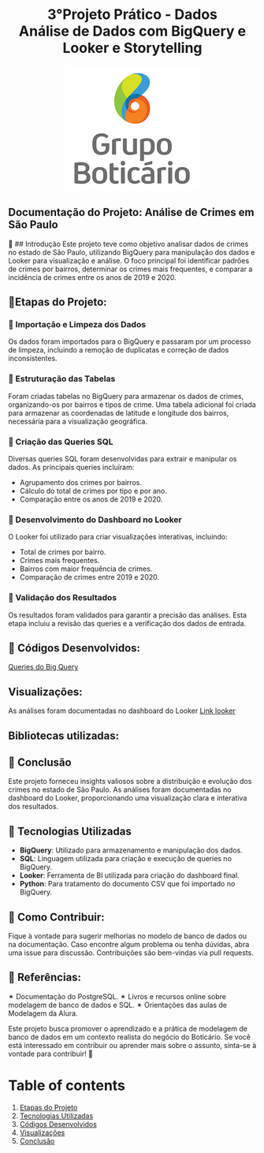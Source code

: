 <a id="documentacao"></a>
<h1 align="center">
    3°Projeto Prático - Dados<br>
    Análise de Dados com BigQuery e Looker e Storytelling 
</h1>

 
<p align="center"> 
    <img src="PrimeiroProjetoPratico_ModelagemBD/logoGBoti.png" alt="Logo Grupo Boticário"> 
</center>

## Documentação do Projeto: Análise de Crimes em São Paulo

🤖 ## Introdução
Este projeto teve como objetivo analisar dados de crimes no estado de São Paulo, utilizando BigQuery para manipulação dos dados e Looker para visualização e análise. O foco principal foi identificar padrões de crimes por bairros, determinar os crimes mais frequentes, e comparar a incidência de crimes entre os anos de 2019 e 2020.

## 🚀Etapas do Projeto:
### 🎲 Importação e Limpeza dos Dados
Os dados foram importados para o BigQuery e passaram por um processo de limpeza, incluindo a remoção de duplicatas e correção de dados inconsistentes.
### 🎲 Estruturação das Tabelas
Foram criadas tabelas no BigQuery para armazenar os dados de crimes, organizando-os por bairros e tipos de crime. Uma tabela adicional foi criada para armazenar as coordenadas de latitude e longitude dos bairros, necessária para a visualização geográfica.
### 🎲 Criação das Queries SQL
Diversas queries SQL foram desenvolvidas para extrair e manipular os dados. As principais queries incluíram:
- Agrupamento dos crimes por bairros.
- Cálculo do total de crimes por tipo e por ano.
- Comparação entre os anos de 2019 e 2020.
### 🎲 Desenvolvimento do Dashboard no Looker
O Looker foi utilizado para criar visualizações interativas, incluindo:
- Total de crimes por bairro.
- Crimes mais frequentes.
- Bairros com maior frequência de crimes.
- Comparação de crimes entre 2019 e 2020.
### 🎲 Validação dos Resultados
Os resultados foram validados para garantir a precisão das análises. Esta etapa incluiu a revisão das queries e a verificação dos dados de entrada.


## 📑 Códigos Desenvolvidos:
[Queries do Big Query](#TerceiroProjetoPratico_AnaliseDeDadosBigQuery\Queries.md) 

## Visualizações:
As análises foram documentadas no dashboard do Looker
[Link looker](#https://lookerstudio.google.com/s/qQ3NtS5KZ9A)

## Bibliotecas utilizadas:

## 📄 Conclusão
Este projeto forneceu insights valiosos sobre a distribuição e evolução dos crimes no estado de São Paulo. As análises foram documentadas no dashboard do Looker, proporcionando uma visualização clara e interativa dos resultados.


## 📄 Tecnologias Utilizadas
- **BigQuery**: Utilizado para armazenamento e manipulação dos dados.
- **SQL**: Linguagem utilizada para criação e execução de queries no BigQuery.
- **Looker**: Ferramenta de BI utilizada para criação do dashboard final.
- **Python**: Para tratamento do documento CSV que foi importado no BigQuery.

## 📄 Como Contribuir:
Fique à vontade para sugerir melhorias no modelo de banco de dados ou na documentação.
Caso encontre algum problema ou tenha dúvidas, abra uma issue para discussão.
Contribuições são bem-vindas via pull requests.

## 📰 Referências:
✴ Documentação do PostgreSQL.
✴ Livros e recursos online sobre modelagem de banco de dados e SQL.
✴ Orientações das aulas de Modelagem da Alura.

Este projeto busca promover o aprendizado e a prática de modelagem de banco de dados em um contexto realista do negócio do Boticário. 
Se você está interessado em contribuir ou aprender mais sobre o assunto, sinta-se à vontade para contribuir! 🚀


# Table of contents  
1. [Etapas do Projeto](#etapas-do-projeto)  
2. [Tecnologias Utilizadas](#tecnologias-utilizadas)  
3. [Códigos Desenvolvidos](#códigos-desenvolvidos)  
4. [Visualizações](#visualizações)
5. [Conclusão](#conclusão)